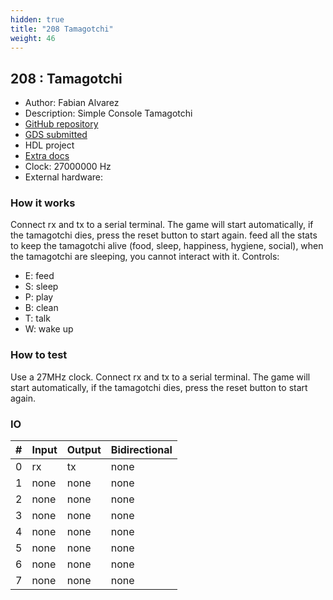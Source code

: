 ```yaml
---
hidden: true
title: "208 Tamagotchi"
weight: 46
---
```


## 208 : Tamagotchi

* Author: Fabian Alvarez
* Description: Simple Console Tamagotchi
* [GitHub repository](https://github.com/SantaCRC/tamagotchi)
* [GDS submitted](https://github.com/SantaCRC/tamagotchi/actions/runs/6079720790)
* HDL project
* [Extra docs]()
* Clock: 27000000 Hz
* External hardware: 



### How it works

Connect rx and tx to a serial terminal. The game will start automatically, if the tamagotchi dies, press the reset button to start again.
feed all the stats to keep the tamagotchi alive (food, sleep, happiness, hygiene, social), when the tamagotchi are sleeping, you cannot interact with it.
Controls:

- E: feed
- S: sleep
- P: play
- B: clean
- T: talk
- W: wake up


### How to test

Use a 27MHz clock. Connect rx and tx to a serial terminal. The game will start automatically, if the tamagotchi dies, press the reset button to start again.


### IO

| # | Input        | Output       | Bidirectional      |
|---|--------------|--------------| -------------------|
| 0 | rx  | tx | none |
| 1 | none  | none | none |
| 2 | none  | none | none |
| 3 | none  | none | none |
| 4 | none  | none | none |
| 5 | none  | none | none |
| 6 | none  | none | none |
| 7 | none  | none | none |
